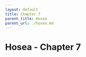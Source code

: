 ```yaml
---
layout: default
title: Chapter 7
parent_title: Hosea
parent_url: ./hosea.md
---
```


# Hosea - Chapter 7
